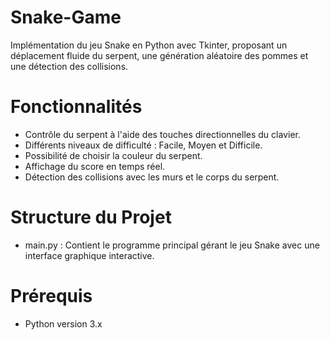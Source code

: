 # Snake-Game
Implémentation du jeu Snake en Python avec Tkinter, proposant un déplacement fluide du serpent, une génération aléatoire des pommes et une détection des collisions.

# Fonctionnalités
- Contrôle du serpent à l'aide des touches directionnelles du clavier.
- Différents niveaux de difficulté : Facile, Moyen et Difficile.
- Possibilité de choisir la couleur du serpent.
- Affichage du score en temps réel.
- Détection des collisions avec les murs et le corps du serpent.

# Structure du Projet
- main.py : Contient le programme principal gérant le jeu Snake avec une interface graphique interactive.

# Prérequis
- Python version 3.x

